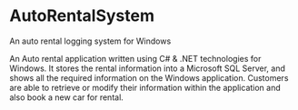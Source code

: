 # AutoRentalSystem
 An auto rental logging system for Windows

An Auto rental application written using C# & .NET technologies for Windows. It stores the rental information into a Microsoft SQL Server, and shows all the required information on the Windows application. Customers are able to retrieve or modify their information within the application and also book a new car for rental.


